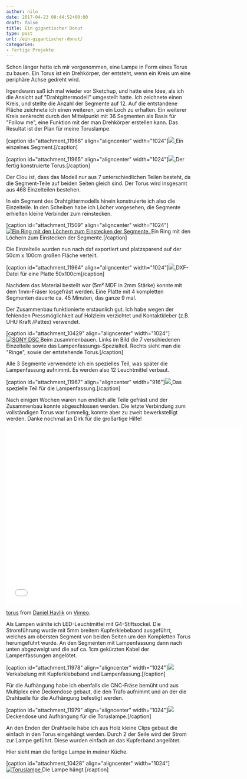```yaml
---
author: nilo
date: 2017-04-23 08:44:52+00:00
draft: false
title: Ein gigantischer Donut
type: post
url: /ein-gigantischer-donut/
categories:
- Fertige Projekte
---
```


Schon länger hatte ich mir vorgenommen, eine Lampe in Form eines Torus zu bauen. Ein Torus ist ein Drehkörper, der entsteht, wenn ein Kreis um eine periphäre Achse gedreht wird.<!-- more -->

Irgendwann saß ich mal wieder vor Sketchup, und hatte eine Idee, als ich die Ansicht auf "Drahtgittermodell" umgestellt hatte. Ich zeichnete einen Kreis, und stellte die Anzahl der Segmente auf 12. Auf die entstandene Fläche zeichnete ich einen weiteren, um ein Loch zu erhalten. Ein weiterer Kreis senkrecht durch den Mittelpunkt mit 36 Segmenten als Basis für "Follow me", eine Funktion mit der man Drehkörper erstellen kann. Das Resultat ist der Plan für meine Toruslampe.

[caption id="attachment_11966" align="aligncenter" width="1024"][![](https://eigenbaukombinat.de/wp-content/uploads/2017/04/Bildschirmfoto-2017-04-16-um-22.02.32-1024x541.png)
](https://eigenbaukombinat.de/wp-content/uploads/2017/04/Bildschirmfoto-2017-04-16-um-22.02.32.png) Ein einzelnes Segment.[/caption]

[caption id="attachment_11965" align="aligncenter" width="1024"][![](https://eigenbaukombinat.de/wp-content/uploads/2017/04/Bildschirmfoto-2017-04-16-um-21.59.39-1024x529.png)
](https://eigenbaukombinat.de/wp-content/uploads/2017/04/Bildschirmfoto-2017-04-16-um-21.59.39.png) Der fertig konstruierte Torus.[/caption]

Der Clou ist, dass das Modell nur aus 7 unterschiedlichen Teilen besteht, da die Segment-Teile auf beiden Seiten gleich sind. Der Torus wird insgesamt aus 468 Einzelteilen bestehen.

In ein Segment des Drahtgittermodells hinein konstruierte ich also die Einzelteile. In den Scheiben habe ich Löcher vorgesehen, die Segmente erhielten kleine Verbinder zum reinstecken.

[caption id="attachment_11509" align="aligncenter" width="1024"][![Ein Ring mit den Löchern zum Einstecken der Segmente.](https://eigenbaukombinat.de/wp-content/uploads/2016/11/Bildschirmfoto-2016-11-18-um-00.22.19-2-1024x657.png)
](https://eigenbaukombinat.de/wp-content/uploads/2016/11/Bildschirmfoto-2016-11-18-um-00.22.19-2.png) Ein Ring mit den Löchern zum Einstecken der Segmente.[/caption]

Die Einzelteile wurden nun nach dxf exportiert und platzsparend auf der 50cm x 100cm großen Fläche verteilt.

[caption id="attachment_11964" align="aligncenter" width="1024"][![](https://eigenbaukombinat.de/wp-content/uploads/2017/04/torusdxf-1024x436.png)
](https://eigenbaukombinat.de/wp-content/uploads/2017/04/torusdxf.png) DXF-Datei für eine Platte 50x100cm[/caption]

Nachdem das Material bestellt war (5m² MDF in 2mm Stärke) konnte mit dem 1mm-Fräser losgefräst werden. Eine Platte mit 4 kompletten Segmenten dauerte ca. 45 Minuten, das ganze 9 mal.

Der Zusammenbau funktionierte erstaunlich gut. Ich habe wegen der fehlenden Pressmöglichkeit auf Holzleim verzichtet und Kontaktkleber (z.B. UHU Kraft /Pattex) verwendet.

[caption id="attachment_10429" align="aligncenter" width="1024"][![SONY DSC](https://eigenbaukombinat.de/wp-content/uploads/2015/10/DSC05771-1024x574.jpg)
](https://eigenbaukombinat.de/wp-content/uploads/2015/10/DSC05771.jpg) Beim zusammenbauen. Links im Bild die 7 verschiedenen Einzelteile sowie das Lampenfassungs-Spezialteil. Rechts sieht man die "Ringe", sowie der entstehende Torus.[/caption]

Alle 3 Segmente verwendete ich ein spezielles Teil, was später die Lampenfassung aufnimmt. Es werden also 12 Leuchtmittel verbaut.

[caption id="attachment_11967" align="aligncenter" width="916"][![](https://eigenbaukombinat.de/wp-content/uploads/2017/04/fassung.png)
](https://eigenbaukombinat.de/wp-content/uploads/2017/04/fassung.png) Das spezielle Teil für die Lampenfassung.[/caption]

Nach einigen Wochen waren nun endlich alle Teile gefräst und der Zusammenbau konnte abgeschlossen werden. Die letzte Verbindung zum vollständigen Torus war fummelig, konnte aber zu zweit bewerkstelligt werden. Danke nochmal an Dirk für die großartige Hilfe!

<iframe src="/player.vimeo.com/video/213447050" allowfullscreen="allowfullscreen" height="480" frameborder="0" width="640"></iframe>

[torus](/vimeo.com/213447050) from [Daniel Havlik](/vimeo.com/user6544842) on [Vimeo](/vimeo.com).

Als Lampen wählte ich LED-Leuchtmittel mit G4-Stiftsockel. Die Stromführung wurde mit 5mm breitem Kupferklebeband ausgeführt, welches am obersten Segment von beiden Seiten um den Kompletten Torus herumgeführt wurde. An den Segmenten mit Lampenfassung dann nach unten abgezweigt und die auf ca. 1cm gekürzten Kabel der Lampenfassungen angelötet.

[caption id="attachment_11978" align="aligncenter" width="1024"][![](https://eigenbaukombinat.de/wp-content/uploads/2017/04/IMG_3308-1024x768.jpg)
](https://eigenbaukombinat.de/wp-content/uploads/2017/04/IMG_3308.jpg) Verkabelung mit Kupferklebeband und Lampenfassung.[/caption]

Für die Aufhängung habe ich ebenfalls die CNC-Fräse bemüht und aus Multiplex eine Deckendose gebaut, die den Trafo aufnimmt und an der die Drahtseile für die Aufhängung befestigt werden.

[caption id="attachment_11979" align="aligncenter" width="1024"][![](https://eigenbaukombinat.de/wp-content/uploads/2017/04/IMG_3311-e1492936956421-1024x768.jpg)
](https://eigenbaukombinat.de/wp-content/uploads/2017/04/IMG_3311-e1492936956421.jpg) Deckendose und Aufhängung für die Toruslampe.[/caption]

An den Enden der Drahtseile habe ich aus Holz kleine Clips gebaut die einfach in den Torus eingehängt werden. Durch 2 der Seile wird der Strom zur Lampe geführt. Diese wurden einfach an das Kupferband angelötet.

Hier sieht man die fertige Lampe in meiner Küche.

[caption id="attachment_10428" align="aligncenter" width="1024"][![Toruslampe](https://eigenbaukombinat.de/wp-content/uploads/2015/10/DSC05797-1024x574.jpg)
](https://eigenbaukombinat.de/wp-content/uploads/2015/10/DSC05797.jpg) Die Lampe hängt.[/caption]
